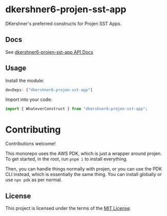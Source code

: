 # dkershner6-projen-sst-app

DKershner's preferred constructs for Projen SST Apps.

## Docs

See [dkershner6-projen-sst-app API Docs](docs)

## Usage

Install the module:

```typescript
devDeps: ["dkershner6-projen-sst-app"]
```

Import into your code:

```typescript
import { WhateverConstruct } from "dkershner6-projen-sst-app";
```

# Contributing

Contributions welcome!

This monorepo uses the AWS PDK, which is just a wrapper around projen. To get started, in the root, run `pnpm i` to install everything.

Then, you can handle things normally with projen, or you can use the PDK CLI instead, which is essentially the same thing. You can install globally or use `npx pdk` as per normal.

## License

This project is licensed under the terms of the [MIT License](LICENSE.md).